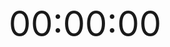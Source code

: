 <!DOCTYPE html>
<html>
<head>
  <title>Digital Clock</title>
  <style>
    .clock {
  font-size: 4em;
  text-align: center;
  padding-top: 20px;
}

#time {
  font-weight: bold;
}
  </style>
</head>
<body>
  <div class="clock">
    <div id="time">00:00:00</div>
  </div>
  <script>
    function updateTime() {
  const now = new Date();
  let hours = now.getHours();
  let minutes = now.getMinutes();
  let seconds = now.getSeconds();

  hours = hours < 10 ? "0" + hours : hours;
  minutes = minutes < 10 ? "0" + minutes : minutes;
  seconds = seconds < 10 ? "0" + seconds : seconds;

  const timeString = `${hours}:${minutes}:${seconds}`;
  document.getElementById("time").textContent = timeString;
}
setInterval(updateTime, 1000);
  </script>
</body>
</html>
